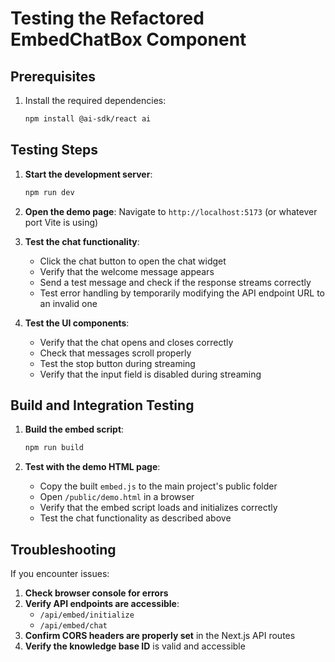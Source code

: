 # Testing the Refactored EmbedChatBox Component

## Prerequisites

1. Install the required dependencies:
   ```bash
   npm install @ai-sdk/react ai
   ```

## Testing Steps

1. **Start the development server**:
   ```bash
   npm run dev
   ```

2. **Open the demo page**:
   Navigate to `http://localhost:5173` (or whatever port Vite is using)

3. **Test the chat functionality**:
   - Click the chat button to open the chat widget
   - Verify that the welcome message appears
   - Send a test message and check if the response streams correctly
   - Test error handling by temporarily modifying the API endpoint URL to an invalid one

4. **Test the UI components**:
   - Verify that the chat opens and closes correctly
   - Check that messages scroll properly
   - Test the stop button during streaming
   - Verify that the input field is disabled during streaming

## Build and Integration Testing

1. **Build the embed script**:
   ```bash
   npm run build
   ```

2. **Test with the demo HTML page**:
   - Copy the built `embed.js` to the main project's public folder
   - Open `/public/demo.html` in a browser
   - Verify that the embed script loads and initializes correctly
   - Test the chat functionality as described above

## Troubleshooting

If you encounter issues:

1. **Check browser console for errors**
2. **Verify API endpoints are accessible**:
   - `/api/embed/initialize`
   - `/api/embed/chat`
3. **Confirm CORS headers are properly set** in the Next.js API routes
4. **Verify the knowledge base ID** is valid and accessible
